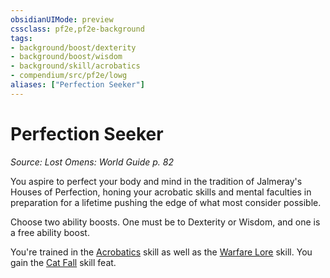 ```yaml
---
obsidianUIMode: preview
cssclass: pf2e,pf2e-background
tags:
- background/boost/dexterity
- background/boost/wisdom
- background/skill/acrobatics
- compendium/src/pf2e/lowg
aliases: ["Perfection Seeker"]
---
```

# Perfection Seeker
*Source: Lost Omens: World Guide p. 82*  

You aspire to perfect your body and mind in the tradition of Jalmeray's Houses of Perfection, honing your acrobatic skills and mental faculties in preparation for a lifetime pushing the edge of what most consider possible.

Choose two ability boosts. One must be to Dexterity or Wisdom, and one is a free ability boost.

You're trained in the [Acrobatics](skills.md#Acrobatics) skill as well as the [Warfare Lore](skills.md#Lore) skill. You gain the [Cat Fall](cat-fall.md) skill feat.